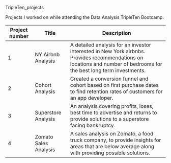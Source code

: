 TripleTen_projects



Projects I worked on while attending the Data Analysis TripleTen Bootcamp.

| Project number | Title                 | Description                                                  |
| -------------- | --------------------- | ------------------------------------------------------------ |
| 1              | NY Airbnb Analysis    | A detailed analysis for an investor interested in New York airbnbs. Provides recommendations on locations and number of bedrooms for the best long term investments. |
| 2              | Cohort Analysis       | Created a conversion funnel and cohort based on first purchase dates to find retention rates of customers for an app developer. |
| 3              | Superstore Analysis   | An analysis covering profits, loses, best time to advertise and returns to provide solutions to a superstore facing bankruptcy. |
| 4              | Zomato Sales Analysis | A sales analysis on Zomato, a food truck company, to provide insights for areas that are below average along with providing possible solutions. |

